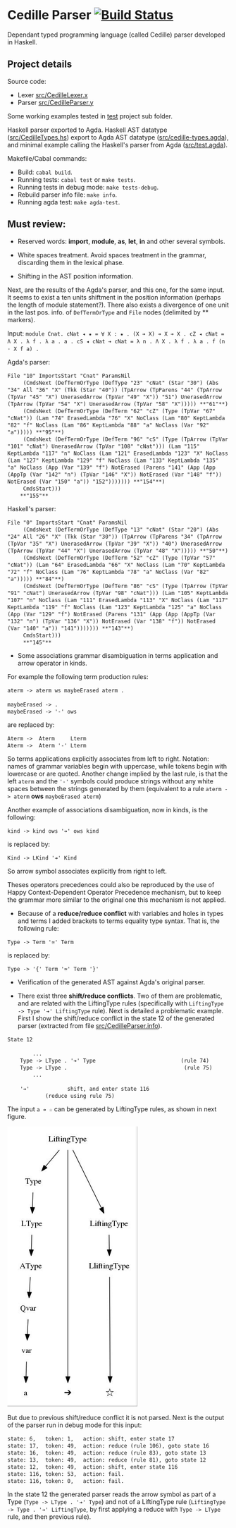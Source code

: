 # Cedille Parser [![Build Status](https://travis-ci.org/ernius/cedilleparser.svg?branch=master)](https://travis-ci.org/ernius/cedilleparser)

Dependant typed programming language (called Cedille) parser developed in Haskell.

## Project details

Source code:
 * Lexer  [src/CedilleLexer.x](src/CedilleLexer.x)
 * Parser [src/CedilleParser.y](src/CedilleParser.y)

Some working examples tested in [test](test) project sub folder.

Haskell parser exported to Agda. Haskell AST datatype ([src/CedilleTypes.hs](src/CedilleTypes.agda)) export to Agda AST datatype ([src/cedille-types.agda](src/cedille-types.agda)), and minimal example calling the Haskell's parser from Agda ([src/test.agda](src/test.agda)).

Makefile/Cabal commands:
 * Build: `cabal build`.
 * Running tests: `cabal test` or `make tests`.
 * Running tests in debug mode: `make tests-debug`.
 * Rebuild parser info file: `make info`.
 * Running agda test: `make agda-test`.

## Must review:

* Reserved words: **import**, **module**, **as**, **let**, **in** and other several symbols.

* White spaces treatment. Avoid spaces treatment in the grammar, discarding them in the lexical phase.

* Shifting in the AST position information.

Next, are the results of the Agda's parser, and this one, for the same input. It seems to exist a ten units shiftment in the position information (perhaps the length of module statement?). There also exists a divergence of one unit in the last pos. info. of `DefTermOrType` and `File` nodes (delimited by ** markers). 

Input: `module Cnat. cNat ◂ ★ = ∀ X : ★ . (X ➔ X) ➔ X ➔ X . cZ ◂ cNat = Λ X . λ f . λ a . a . cS ◂ cNat ➔ cNat = λ n . Λ X . λ f . λ a . f (n · X f a) .`

Agda's parser:

```
File "10" ImportsStart "Cnat" ParamsNil
     (CmdsNext (DefTermOrType (DefType "23" "cNat" (Star "30") (Abs "34" All "36" "X" (Tkk (Star "40")) (TpArrow (TpParens "44" (TpArrow (TpVar "45" "X") UnerasedArrow (TpVar "49" "X")) "51") UnerasedArrow (TpArrow (TpVar "54" "X") UnerasedArrow (TpVar "58" "X"))))) **"61"**)
     (CmdsNext (DefTermOrType (DefTerm "62" "cZ" (Type (TpVar "67" "cNat")) (Lam "74" ErasedLambda "76" "X" NoClass (Lam "80" KeptLambda "82" "f" NoClass (Lam "86" KeptLambda "88" "a" NoClass (Var "92" "a"))))) **"95"**)
     (CmdsNext (DefTermOrType (DefTerm "96" "cS" (Type (TpArrow (TpVar "101" "cNat") UnerasedArrow (TpVar "108" "cNat"))) (Lam "115" KeptLambda "117" "n" NoClass (Lam "121" ErasedLambda "123" "X" NoClass (Lam "127" KeptLambda "129" "f" NoClass (Lam "133" KeptLambda "135" "a" NoClass (App (Var "139" "f") NotErased (Parens "141" (App (App (AppTp (Var "142" "n") (TpVar "146" "X")) NotErased (Var "148" "f")) NotErased (Var "150" "a")) "152"))))))) **"154"**)
     CmdsStart)))
    **"155"**
```

Haskell's parser:

```
File "0" ImportsStart "Cnat" ParamsNil
     (CmdsNext (DefTermOrType (DefType "13" "cNat" (Star "20") (Abs "24" All "26" "X" (Tkk (Star "30")) (TpArrow (TpParens "34" (TpArrow (TpVar "35" "X") UnerasedArrow (TpVar "39" "X")) "40") UnerasedArrow (TpArrow (TpVar "44" "X") UnerasedArrow (TpVar "48" "X"))))) **"50"**)
     (CmdsNext (DefTermOrType (DefTerm "52" "cZ" (Type (TpVar "57" "cNat")) (Lam "64" ErasedLambda "66" "X" NoClass (Lam "70" KeptLambda "72" "f" NoClass (Lam "76" KeptLambda "78" "a" NoClass (Var "82" "a"))))) **"84"**)
     (CmdsNext (DefTermOrType (DefTerm "86" "cS" (Type (TpArrow (TpVar "91" "cNat") UnerasedArrow (TpVar "98" "cNat"))) (Lam "105" KeptLambda "107" "n" NoClass (Lam "111" ErasedLambda "113" "X" NoClass (Lam "117" KeptLambda "119" "f" NoClass (Lam "123" KeptLambda "125" "a" NoClass (App (Var "129" "f") NotErased (Parens "131" (App (App (AppTp (Var "132" "n") (TpVar "136" "X")) NotErased (Var "138" "f")) NotErased (Var "140" "a")) "141"))))))) **"143"**)
     CmdsStart)))
     **"145"**
```

* Some associations grammar disambiguation in terms application and arrow operator in kinds.

For example the following term production rules:

```
aterm -> aterm ws maybeErased aterm .

maybeErased -> .
maybeErased -> '-' ows 
```
are replaced by:

```
Aterm ->  Aterm     Lterm
Aterm ->  Aterm '-' Lterm
```

So terms applications explicitly associates from left to right. Notation: names of grammar variables begin with uppercase, while tokens begin with lowercase or are quoted. Another change implied by the last rule, is that the left `aterm` and the `'-'` symbols could produce strings without any white spaces between the strings generated by them (equivalent to a rule `aterm -> aterm` **ows** `maybeErased aterm`)

Another example of associations disambiguation, now in kinds, is the following:

```
kind -> kind ows '➔' ows kind
```

is replaced by:

```
Kind -> LKind '➔' Kind
```

So arrow symbol associates explicitly from right to left.

Theses operators precedences could also be reproduced by the use of Happy Context-Dependent Operator Precedence mechanism, but to keep the grammar more similar to the original one this mechanism is not applied.
   
* Because of a **reduce/reduce conflict** with variables and holes in types and terms I added brackets to terms equality type syntax. That is, the following rule:

```
Type -> Term '≃' Term
```

is replaced by:

```
Type -> '{' Term '≃' Term '}'
```

* Verification of the generated AST against Agda's original parser.

* There exist three **shift/reduce conflicts**. Two of them are problematic, and are related with the LiftingType rules (specifically with `LiftingType -> Type '➔' LiftingType` rule). Next is detailed a problematic example. First I show the shift/reduce conflict in the state 12 of the generated parser (extracted from file [src/CedilleParser.info](src/CedilleParser.info)).

```
State 12

        ...
	Type -> LType . '➔' Type                           (rule 74)
	Type -> LType .                                     (rule 75)
        ...
	
	'➔'            shift, and enter state 116
			(reduce using rule 75)
```

The input `a ➔ ☆` can be generated by LiftingType rules, as shown in next figure.

![Derivation image](doc/conflicts/derivation.jpg)

But due to previous shift/reduce conflict it is not parsed. Next is the output of the parser run in debug mode for this input:

```
state: 6,	token: 1,	action: shift, enter state 17
state: 17,	token: 49,	action: reduce (rule 106), goto state 16
state: 16,	token: 49,	action: reduce (rule 83), goto state 13
state: 13,	token: 49,	action: reduce (rule 81), goto state 12
state: 12,	token: 49,	action: shift, enter state 116
state: 116,	token: 53,	action: fail.
state: 116,	token: 0,	action: fail.
```

In the state 12 the generated parser reads the arrow symbol as part of a Type (`Type -> LType . '➔' Type`) and not of a LiftingType rule (`LiftingType -> Type . '➔' LiftingType`, by first applying a reduce with `Type -> LType` rule, and then previous rule).

